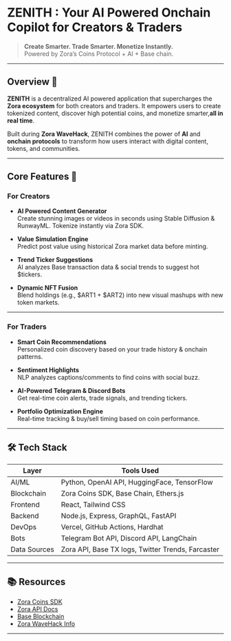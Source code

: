# ZENITH : Your AI Powered Onchain Copilot for Creators & Traders

> **Create Smarter. Trade Smarter. Monetize Instantly.**  
> Powered by Zora’s Coins Protocol + AI + Base chain.

---

## Overview 🚀

**ZENITH** is a decentralized AI powered application that supercharges the **Zora ecosystem** for both creators and traders. It empowers users to create tokenized content, discover high potential coins, and monetize smarter,**all in real time**.

Built during **Zora WaveHack**, ZENITH combines the power of **AI** and **onchain protocols** to transform how users interact with digital content, tokens, and communities.

---

## Core Features 🎯

### For Creators

- **AI Powered Content Generator**  
  Create stunning images or videos in seconds using Stable Diffusion & RunwayML. Tokenize instantly via Zora SDK.

- **Value Simulation Engine**  
  Predict post value using historical Zora market data before minting.

- **Trend Ticker Suggestions**  
  AI analyzes Base transaction data & social trends to suggest hot $tickers.

- **Dynamic NFT Fusion**  
  Blend holdings (e.g., $ART1 + $ART2) into new visual mashups with new token markets.

---

### For Traders

- **Smart Coin Recommendations**  
  Personalized coin discovery based on your trade history & onchain patterns.

- **Sentiment Highlights**  
  NLP analyzes captions/comments to find coins with social buzz.

- **AI-Powered Telegram & Discord Bots**  
  Get real-time coin alerts, trade signals, and trending tickers.

- **Portfolio Optimization Engine**  
  Real-time tracking & buy/sell timing based on coin performance.

---

## 🛠 Tech Stack

| Layer         | Tools Used                                           |
|---------------|------------------------------------------------------|
| AI/ML         | Python, OpenAI API, HuggingFace, TensorFlow          |
| Blockchain    | Zora Coins SDK, Base Chain, Ethers.js                |
| Frontend      | React, Tailwind CSS                                  |
| Backend       | Node.js, Express, GraphQL, FastAPI                   |
| DevOps        | Vercel, GitHub Actions, Hardhat                      |
| Bots          | Telegram Bot API, Discord API, LangChain            |
| Data Sources  | Zora API, Base TX logs, Twitter Trends, Farcaster    |

---

## 📚 Resources

- [Zora Coins SDK](https://docs.zora.co/coins)  
- [Zora API Docs](https://api-sdk.zora.engineering/docs)  
- [Base Blockchain](https://base.org)  
- [Zora WaveHack Info](https://zora.co)

---
